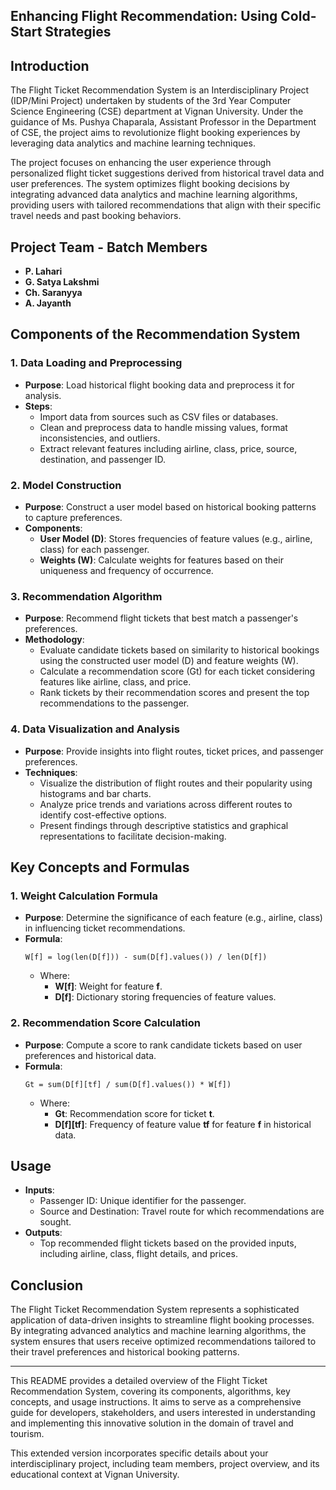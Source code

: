 ## Enhancing Flight Recommendation: Using Cold-Start Strategies

## Introduction
The Flight Ticket Recommendation System is an Interdisciplinary Project (IDP/Mini Project) undertaken by students of the 3rd Year Computer Science Engineering (CSE) department at Vignan University. Under the guidance of Ms. Pushya Chaparala, Assistant Professor in the Department of CSE, the project aims to revolutionize flight booking experiences by leveraging data analytics and machine learning techniques.

The project focuses on enhancing the user experience through personalized flight ticket suggestions derived from historical travel data and user preferences. The system optimizes flight booking decisions by integrating advanced data analytics and machine learning algorithms, providing users with tailored recommendations that align with their specific travel needs and past booking behaviors.

## Project Team - Batch Members
- **P. Lahari**
- **G. Satya Lakshmi**
- **Ch. Saranyya**
- **A. Jayanth**

## Components of the Recommendation System

### 1. Data Loading and Preprocessing
- **Purpose**: Load historical flight booking data and preprocess it for analysis.
- **Steps**:
  - Import data from sources such as CSV files or databases.
  - Clean and preprocess data to handle missing values, format inconsistencies, and outliers.
  - Extract relevant features including airline, class, price, source, destination, and passenger ID.

### 2. Model Construction
- **Purpose**: Construct a user model based on historical booking patterns to capture preferences.
- **Components**:
  - **User Model (D)**: Stores frequencies of feature values (e.g., airline, class) for each passenger.
  - **Weights (W)**: Calculate weights for features based on their uniqueness and frequency of occurrence.

### 3. Recommendation Algorithm
- **Purpose**: Recommend flight tickets that best match a passenger's preferences.
- **Methodology**:
  - Evaluate candidate tickets based on similarity to historical bookings using the constructed user model (D) and feature weights (W).
  - Calculate a recommendation score (Gt) for each ticket considering features like airline, class, and price.
  - Rank tickets by their recommendation scores and present the top recommendations to the passenger.

### 4. Data Visualization and Analysis
- **Purpose**: Provide insights into flight routes, ticket prices, and passenger preferences.
- **Techniques**:
  - Visualize the distribution of flight routes and their popularity using histograms and bar charts.
  - Analyze price trends and variations across different routes to identify cost-effective options.
  - Present findings through descriptive statistics and graphical representations to facilitate decision-making.

## Key Concepts and Formulas

### 1. Weight Calculation Formula
- **Purpose**: Determine the significance of each feature (e.g., airline, class) in influencing ticket recommendations.
- **Formula**: 
  ```
  W[f] = log(len(D[f])) - sum(D[f].values()) / len(D[f])
  ```
  - Where:
    - **W[f]**: Weight for feature **f**.
    - **D[f]**: Dictionary storing frequencies of feature values.

### 2. Recommendation Score Calculation
- **Purpose**: Compute a score to rank candidate tickets based on user preferences and historical data.
- **Formula**:
  ```
  Gt = sum(D[f][tf] / sum(D[f].values()) * W[f])
  ```
  - Where:
    - **Gt**: Recommendation score for ticket **t**.
    - **D[f][tf]**: Frequency of feature value **tf** for feature **f** in historical data.

## Usage
- **Inputs**:
  - Passenger ID: Unique identifier for the passenger.
  - Source and Destination: Travel route for which recommendations are sought.
- **Outputs**:
  - Top recommended flight tickets based on the provided inputs, including airline, class, flight details, and prices.

## Conclusion
The Flight Ticket Recommendation System represents a sophisticated application of data-driven insights to streamline flight booking processes. By integrating advanced analytics and machine learning algorithms, the system ensures that users receive optimized recommendations tailored to their travel preferences and historical booking patterns.

---

This README provides a detailed overview of the Flight Ticket Recommendation System, covering its components, algorithms, key concepts, and usage instructions. It aims to serve as a comprehensive guide for developers, stakeholders, and users interested in understanding and implementing this innovative solution in the domain of travel and tourism.

This extended version incorporates specific details about your interdisciplinary project, including team members, project overview, and its educational context at Vignan University.
